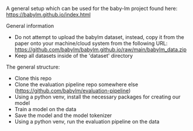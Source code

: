A general setup which can be used for the baby-lm project found here: https://babylm.github.io/index.html

General information
- Do not attempt to upload the babylm dataset, instead, copy it from the paper onto your machine/cloud system from the following URL: https://github.com/babylm/babylm.github.io/raw/main/babylm_data.zip
- Keep all datasets inside of the 'dataset' directory

The general structure:
- Clone this repo
- Clone the evaluation pipeline repo somewhere else (https://github.com/babylm/evaluation-pipeline)
- Using a python venv, install the necessary packages for creating our model
- Train a model on the data
- Save the model and the model tokenizer
- Using a python venv, run the evaluation pipeline on the data
